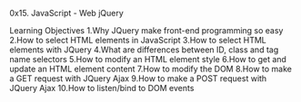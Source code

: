 0x15. JavaScript - Web jQuery

Learning Objectives
1.Why JQuery make front-end programming so easy
2.How to select HTML elements in JavaScript
3.How to select HTML elements with JQuery
4.What are differences between ID, class and tag name selectors
5.How to modify an HTML element style
6.How to get and update an HTML element content
7.How to modify the DOM
8.How to make a GET request with JQuery Ajax
9.How to make a POST request with JQuery Ajax
10.How to listen/bind to DOM events
